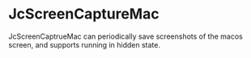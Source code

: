 # JcScreenCaptureMac
JcScreenCaptrueMac can periodically save screenshots of the macos screen, and supports running in hidden state.
